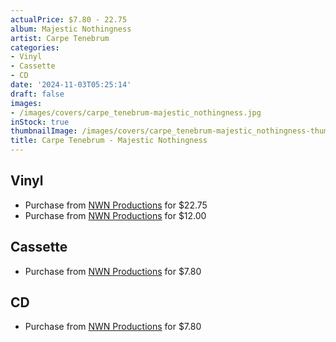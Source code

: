 ```yaml
---
actualPrice: $7.80 - 22.75
album: Majestic Nothingness
artist: Carpe Tenebrum
categories:
- Vinyl
- Cassette
- CD
date: '2024-11-03T05:25:14'
draft: false
images:
- /images/covers/carpe_tenebrum-majestic_nothingness.jpg
inStock: true
thumbnailImage: /images/covers/carpe_tenebrum-majestic_nothingness-thumb.jpg
title: Carpe Tenebrum - Majestic Nothingness
---
```


## Vinyl
* Purchase from [NWN Productions](http://shop.nwnprod.com/index.php?route=product/product&path=75&product_id=56727&sort=pd.name&order=ASC) for $22.75
* Purchase from [NWN Productions](http://shop.nwnprod.com/index.php?route=product/product&path=75&product_id=57565&sort=pd.name&order=ASC) for $12.00
## Cassette
* Purchase from [NWN Productions](http://shop.nwnprod.com/index.php?route=product/product&path=73&product_id=50935&sort=pd.name&order=ASC) for $7.80
## CD
* Purchase from [NWN Productions](http://shop.nwnprod.com/index.php?route=product/product&path=93&product_id=50933&sort=pd.name&order=ASC) for $7.80
